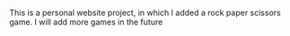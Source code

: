 This is a personal website project, in which I added a rock paper scissors game.
I will add more games in the future
